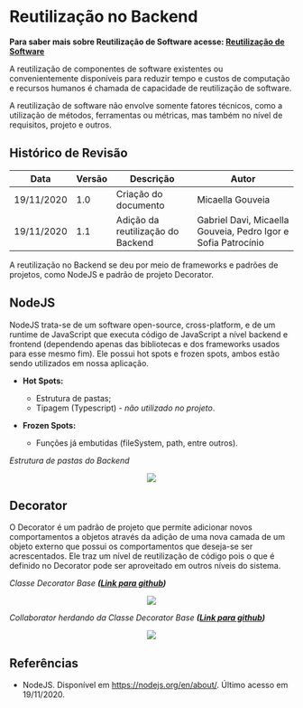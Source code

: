 # Reutilização no Backend
**Para saber mais sobre Reutilização de Software acesse: [Reutilização de Software](Architecture/EstudoDirigido/reutilizacao.md)**

A reutilização de componentes de software existentes ou convenientemente disponíveis para reduzir tempo e custos de computação e recursos humanos é chamada de capacidade de reutilização de software. 

A reutilização de software não envolve somente fatores técnicos, como a utilização de métodos, ferramentas ou métricas, mas também no nível de requisitos, projeto e outros.

## Histórico de Revisão

| Data | Versão | Descrição | Autor |
|------|--------|-----------|-------|
| 19/11/2020 | 1.0 | Criação do documento | Micaella Gouveia |
| 19/11/2020 | 1.1 | Adição da reutilização do Backend | Gabriel Davi, Micaella Gouveia, Pedro Igor e Sofia Patrocínio|


A reutilização no Backend se deu por meio de frameworks e padrões de projetos, como NodeJS e padrão de projeto Decorator.

## NodeJS

NodeJS trata-se de um software open-source, cross-platform, e de um runtime de JavaScript que executa código de JavaScript a nível backend e frontend (dependendo apenas das bibliotecas e dos frameworks usados para esse mesmo fim). Ele possui hot spots e frozen spots, ambos estão sendo utilizados em nossa aplicação.

* **Hot Spots:**
    * Estrutura de pastas;
    * Tipagem (Typescript) - *não utilizado no projeto*.

* **Frozen Spots:**
    * Funções já embutidas (fileSystem, path, entre outros).


*Estrutura de pastas do Backend*

<p align="center">
<img src="https://unbarqdsw.github.io/2020.1_G12_Stock/assets/architecture/backend/pastas.png" class="codes-prints" />
</p>

## Decorator
O Decorator é um padrão de projeto que permite adicionar novos comportamentos a objetos através da adição de uma nova camada de um objeto externo que possui os comportamentos que deseja-se ser acrescentados. Ele traz um nível de reutilização de código pois o que é definido no Decorator pode ser aproveitado em outros níveis do sistema.

*Classe Decorator Base **([Link para github](https://github.com/UnBArqDsw/2020.1_G12_Stock_Backend/blob/devel/src/app/StockBase/Base.js))***

<p align="center">
<img src="https://unbarqdsw.github.io/2020.1_G12_Stock/assets/padroes/decorator/decoratorBase.png" class="codes-prints" />
</p>

*Collaborator herdando da Classe Decorator Base **([Link para github](https://github.com/UnBArqDsw/2020.1_G12_Stock_Backend/blob/devel/src/app/StockBase/CollaboratorBase.js))***

<p align="center">
<img src="https://unbarqdsw.github.io/2020.1_G12_Stock/assets/padroes/decorator/collaboratorBase.png" class="codes-prints" />
</p>


## Referências
* NodeJS. Disponível em <https://nodejs.org/en/about/>. Último acesso em 19/11/2020. 
